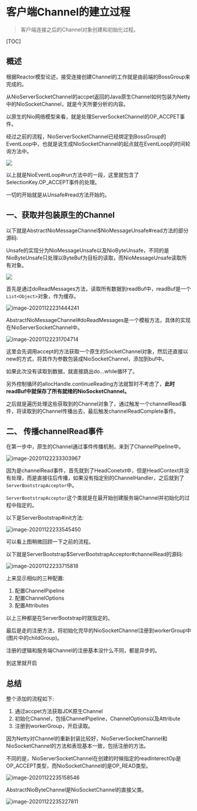 # 客户端Channel的建立过程

> 客户端连接之后的Channel对象创建和初始化过程。

[TOC]

## 概述

根据Reactor模型论述，接受连接创建Channel的工作就是由前端的BossGroup来完成的。

从NioServerSocketChannel的accpet返回的Java原生Channel如何包装为Netty中的NIoSocketChannel，就是今天所要分析的内容。



以原生的Nio网络模型来看，就是处理ServerSocketChannel的OP_ACCPET事件。

经过之前的流程，NioServerSocketChannel已经绑定到BossGroup的EventLoop中，也就是说生成NIoSocketChannel的起点就在EventLoop的时间轮询方法中。

![](https://chenqwwq-img.oss-cn-beijing.aliyuncs.com/img/image-20201122230741489.png)

以上就是NioEventLoop#run方法中的一段，这里就包含了SelectionKey.OP_ACCEPT事件的处理。

一切的开始就是从Unsafe#read方法开始的。



## 一、获取并包装原生的Channel

以下就是AbstractNioMessageChannel$NioMessageUnsafe#read方法的部分源码:

Unsafe的实现分为NioMessageUnsafe以及NioByteUnsafe，不同的是NioByteUnsafe只处理以ByteBuf为目标的读取，而NioMessageUnsafe读取所有对象。

![](https://chenqwwq-img.oss-cn-beijing.aliyuncs.com/img/image-20201122231328166.png)

首先是通过doReadMessages方法，读取所有数据到readBuf中，readBuf是一个`List<Object>`对象，作为缓存。

![image-20201122231444241](https://chenqwwq-img.oss-cn-beijing.aliyuncs.com/img/image-20201122231444241.png)

AbstractNioMessageChannel#doReadMessages是一个模板方法，具体的实现在NioServerSocketChannel中。

![image-20201122231704714](https://chenqwwq-img.oss-cn-beijing.aliyuncs.com/img/image-20201122231704714.png)

这里会先调用accept的方法获取一个原生的SocketChannel对象，然后还直接以new的方式，将其作为参数包装成NioSocketChannel，添加到buf中。

如果此次没有读取到数据，就直接跳出do...while循环了。

另外控制循环的allocHandle.continueReading方法就暂时不考虑了，**此时readBuf中就保存了所有就绪的NioSocketChannel。**



之后就是遍历处理这些获取到的Channel对象了，通过触发一个channelRead事件，将读取到的Channel传播出去，最后触发channelReadComplete事件。





## 二、 传播channelRead事件

在第一步中，原生的Channel通过事件传播机制，来到了ChannelPipeline中。

![image-20201122233303967](https://chenqwwq-img.oss-cn-beijing.aliyuncs.com/img/image-20201122233303967.png)

因为是channelRead事件，首先就到了HeadConetxt中，但是HeadContext并没有处理，而是直接往后传播，如果没有指定别的ChannelHandler，之后就到了`ServerBootstrapAcceptor`中。

`ServerBootstrapAcceptor`这个类就是在最开始创建服务端Channel并初始化的过程中指定的。

以下是ServerBootstrap#init方法:

![image-20201122233545450](https://chenqwwq-img.oss-cn-beijing.aliyuncs.com/img/image-20201122233545450.png)

可以看上图稍微回顾一下之前的流程。

以下就是ServerBootstrap$ServerBootstrapAcceptor#channelRead的源码:

![image-20201122233715818](https://chenqwwq-img.oss-cn-beijing.aliyuncs.com/img/image-20201122233715818.png)

上来显示相似的三种配置:

1. 配置ChannelPipeline
2. 配置ChannelOptions
3. 配置Attributes

以上三种都是在ServerBootstrap时就指定的。

最后是走的注册方法，将初始化完毕的NioSocketChannel注册到workerGroup中(图片中的childGroup)。

注册的逻辑和服务端Channel的注册基本没什么不同，都是异步的。



到这里就开启





## 总结

整个添加的流程如下:

1. 通过accpet方法获取JDK原生Channel
2. 初始化Channel，包括ChannelPipeline，ChannelOptions以及Attribute
3. 注册到workerGroup，开启读取。



因为Netty对Channel的重新封装比较好，NioServerSocketChannel和NioSocketChannel的方法和表现基本一致，包括注册的方法。

不同的是，NioServerSocketChannel在创建的时候指定的readInterectOp是OP_ACCEPT类型，而NioSocketChannel的是OP_READ类型。

![image-20201122235158546](https://chenqwwq-img.oss-cn-beijing.aliyuncs.com/img/image-20201122235158546.png)

AbstractNioByteChannel是NioSocketChannel的直接父类。

![image-20201122235227811](https://chenqwwq-img.oss-cn-beijing.aliyuncs.com/img/image-20201122235227811.png)